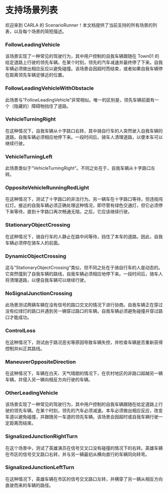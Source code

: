 # 支持场景列表

欢迎来到 CARLA 的 ScenarioRunner！本文档提供了当前支持的所有场景的列表，以及每个场景的简短描述。

### FollowLeadingVehicle
该场景实现了一种常见的驾驶行为，其中用户控制的自我车辆跟随在 Town01 的给定道路上行驶的领先车辆。在某个时刻，领先的汽车减速并最终停了下来。自我车辆必须做出相应反应以避免碰撞。该场景会因超时而结束，或者如果自我车辆停在距离领先车辆足够近的位置。

### FollowLeadingVehicleWithObstacle
此场景与“FollowLeadingVehicle”非常相似。唯一的区别是，领先车辆前面有一个（隐藏的）障碍物挡住了道路。

### VehicleTurningRight
在这种情况下，自我车辆从十字路口右转，其中骑自行车的人突然驶入自我车辆的道路，自我车辆必须相应地停下来。一段时间后，骑车人清理道路，以便本车可以继续行驶。

### VehicleTurningLeft
此场景类似于“VehicleTurningRight”。不同之处在于，自我车辆从十字路口左转。

### OppositeVehicleRunningRedLight
在这种情况下，测试了十字路口的非法行为。另一辆车在十字路口等待，但违规闯红灯。接近的自我车辆必须正确处理这种情况，即尽管有绿色交通灯，但它必须停下来等待，直到十字路口再次畅通无阻。之后，它应该继续行驶。

### StationaryObjectCrossing
在这种情况下，骑自行车的人静止在路中间等待，挡住了本车的道路。因此，自我车辆必须停在骑车人的前面。

### DynamicObjectCrossing
这与“StationaryObjectCrossing”类似，但不同之处在于骑自行车的人是动态的。它突然撞到了自我车辆的路线，自我车辆必须相应地停下来。一段时间后，骑车人将清理道路，以便自我车辆可以继续行驶。

### NoSignalJunctionCrossing
此场景测试两辆车辆在没有信号的路口交叉的情况下进行协商。自我车辆正在穿过没有红绿灯的路口并遇到另一辆穿过路口的车辆。自我车辆必须避免碰撞并穿过路口才能成功。

### ControlLoss
在这种情况下，测试由于路况恶劣等原因导致车辆失控，并检查车辆是否重新获得控制并纠正其路线。 

### ManeuverOppositeDirection
在这种情况下，车辆在白天、天气晴朗的情况下，在农村地区的非路口超越另一辆车辆，并侵入另一辆向相反方向行驶的车辆。 

### OtherLeadingVehicle
该场景实现了一种常见的驾驶行为，其中用户控制的自我车辆跟随在给定道路上行驶的领先车辆。在某个时刻，领先的汽车必须减速。本车必须做出相应反应，改变车道以避免碰撞，并跟随另一车道的领先车辆。该场景会因超时或自我车辆行驶一定距离而结束。

### SignalizedJunctionRightTurn
在这个场景中，测试了英雄演员在信号交叉口没有碰撞的情况下的右转。英雄车辆在市区的信号交叉路口右转，并与另一辆最初从横向直行的车辆同向转弯。 

### SignalizedJunctionLeftTurn
在这种情况下，英雄车辆在市区的信号交叉路口左转，并横穿了另一辆从相反方向直驶而来的车辆的路径。
